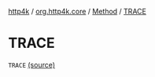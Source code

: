 [http4k](../../index.md) / [org.http4k.core](../index.md) / [Method](index.md) / [TRACE](./-t-r-a-c-e.md)

# TRACE

`TRACE` [(source)](https://github.com/http4k/http4k/blob/master/http4k-core/src/main/kotlin/org/http4k/core/http.kt#L114)